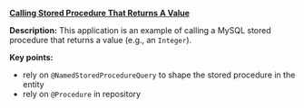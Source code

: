 **[Calling Stored Procedure That Returns A Value](https://github.com/andreipall/Spring-Boot-JPA/tree/master/HibernateSpringBootCallStoredProcedureReturnValue)**
 
**Description:** This application is an example of calling a MySQL stored procedure that returns a value (e.g., an `Integer`).
 
**Key points:**
- rely on `@NamedStoredProcedureQuery` to shape the stored procedure in the entity
- rely on `@Procedure` in repository

